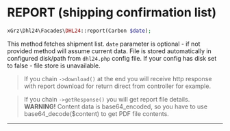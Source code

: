 # REPORT (shipping confirmation list)
```php
xGrz\Dhl24\Facades\DHL24::report(Carbon $date);
```
This method fetches shipment list. `date` parameter is optional - if not provided method will assume current data. File is stored automatically in configured disk/path from `dhl24.php` config file.
If your config has disk set to false - file store is unavailable.
> If you chain `->download()` at the end you will receive http response with report download for return direct from controller for example.

> If you chain `->getResponse()` you will get report file details.
> __WARNING!__ Content data is base64_encoded, so you have to use base64_decode($content) to get PDF file contents.
___
